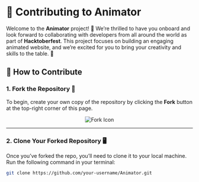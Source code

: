 # 🎨 **Contributing to Animator**

Welcome to the **Animator** project! 🌟 We’re thrilled to have you onboard and look forward to collaborating with developers from all around the world as part of **Hacktoberfest**. This project focuses on building an engaging animated website, and we’re excited for you to bring your creativity and skills to the table. 🚀

## 🌱 **How to Contribute**

### 1. **Fork the Repository** 🍴  
To begin, create your own copy of the repository by clicking the **Fork** button at the top-right corner of this page.

<p align="center">
   <img src="https://img.icons8.com/fluency/48/fork.png" alt="Fork Icon"/>
</p>

---

### 2. **Clone Your Forked Repository** 🖥️  
Once you’ve forked the repo, you’ll need to clone it to your local machine. Run the following command in your terminal:

```bash
git clone https://github.com/your-username/Animator.git

